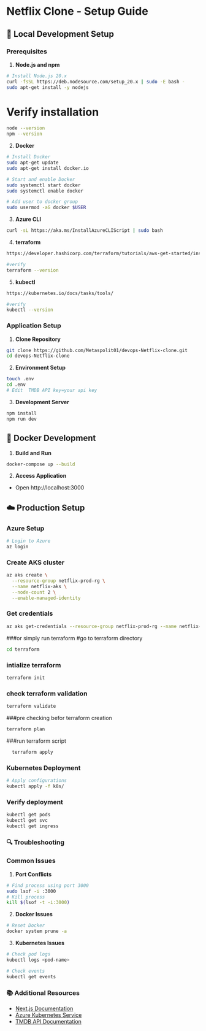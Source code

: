 # Netflix Clone - Setup Guide

## 🔧 Local Development Setup

### Prerequisites
1. **Node.js and npm**
```bash
# Install Node.js 20.x
curl -fsSL https://deb.nodesource.com/setup_20.x | sudo -E bash -
sudo apt-get install -y nodejs
```
# Verify installation
```bash
node --version
npm --version
```

2. **Docker**
```bash
# Install Docker
sudo apt-get update
sudo apt-get install docker.io
```
```bash
# Start and enable Docker
sudo systemctl start docker
sudo systemctl enable docker
```
```bash
# Add user to docker group
sudo usermod -aG docker $USER
```

3. **Azure CLI**
```bash
curl -sL https://aka.ms/InstallAzureCLIScript | sudo bash
```
4. **terraform**
```bash
https://developer.hashicorp.com/terraform/tutorials/aws-get-started/install-cli

#verify
terraform --version
```

5. **kubectl**
```bash
https://kubernetes.io/docs/tasks/tools/

#verify
kubectl --version
```


### Application Setup

1. **Clone Repository**
```bash
git clone https://github.com/Metaspolit01/devops-Netflix-clone.git
cd devops-Netflix-clone
```

2. **Environment Setup**
```bash
touch .env
cd .env
# Edit  TMDB API key=your api key
```

3. **Development Server**
```bash
npm install
npm run dev
```

## 🐳 Docker Development

1. **Build and Run**
```bash
docker-compose up --build
```

2. **Access Application**
- Open http://localhost:3000

## ☁️ Production Setup

### Azure Setup
```bash
# Login to Azure
az login
```


### Create AKS cluster
```bash
az aks create \
  --resource-group netflix-prod-rg \
  --name netflix-aks \
  --node-count 2 \
  --enable-managed-identity
```

### Get credentials
```bash
az aks get-credentials --resource-group netflix-prod-rg --name netflix-aks
```

###or simply run terraform 
  #go to terraform directory
  ```bash
  cd terraform
```
  ### intialize terraform 
  ```bash
  terraform init
```
### check terraform validation
  ```bash
terraform validate
```
  ###pre checking befor terraform creation
  ```bash
terraform plan
```
  ###run terraform script
```bash
  terraform apply
```  

### Kubernetes Deployment
```bash
# Apply configurations
kubectl apply -f k8s/
```

### Verify deployment
```bash
kubectl get pods
kubectl get svc
kubectl get ingress
```

### 🔍 Troubleshooting

### Common Issues

1. **Port Conflicts**
```bash
# Find process using port 3000
sudo lsof -i :3000
# Kill process
kill $(lsof -t -i:3000)
```

2. **Docker Issues**
```bash
# Reset Docker
docker system prune -a
```

3. **Kubernetes Issues**
```bash
# Check pod logs
kubectl logs <pod-name>

# Check events
kubectl get events
```

### 📚 Additional Resources
- [Next.js Documentation](https://nextjs.org/docs)
- [Azure Kubernetes Service](https://docs.microsoft.com/en-us/azure/aks/)
- [TMDB API Documentation](https://developers.themoviedb.org/3)
